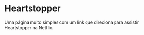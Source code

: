 # Heartstopper

Uma página muito simples com um link que direciona para assistir Heartstopper na Netflix.
